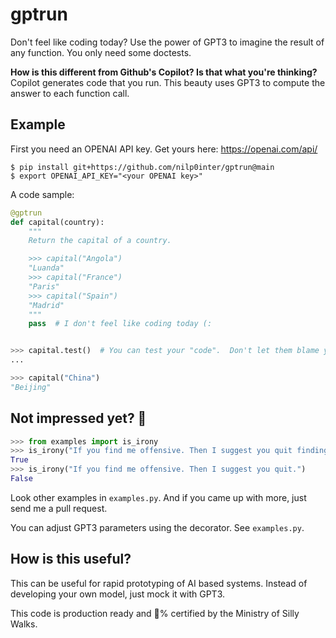 # gptrun
Don't feel like coding today?  Use the power of GPT3 to imagine the result of any function. You only need some doctests.

**How is this different from Github's Copilot? Is that what you're thinking?** Copilot generates code that you run.  This beauty uses GPT3 to compute the answer to each function call.

## Example

First you need an OPENAI API key. Get yours here: https://openai.com/api/

```console
$ pip install git+https://github.com/nilp0inter/gptrun@main
$ export OPENAI_API_KEY="<your OPENAI key>"
```

A code sample:

```python
@gptrun
def capital(country):
    """
    Return the capital of a country.

    >>> capital("Angola")
    "Luanda"
    >>> capital("France")
    "Paris"
    >>> capital("Spain")
    "Madrid"
    """
    pass  # I don't feel like coding today (:


>>> capital.test()  # You can test your "code".  Don't let them blame you on coverage.
...

>>> capital("China")
"Beijing"

```

## Not impressed yet? 🤔

```python
>>> from examples import is_irony
>>> is_irony("If you find me offensive. Then I suggest you quit finding me.")
True
>>> is_irony("If you find me offensive. Then I suggest you quit.")
False

```

Look other examples in `examples.py`. And if you came up with more, just send me a pull request.

You can adjust GPT3 parameters using the decorator. See `examples.py`.

## How is this useful?

This can be useful for rapid prototyping of AI based systems.  Instead of developing your own model, just mock it with GPT3.


This code is production ready and 💯% certified by the Ministry of Silly Walks.
